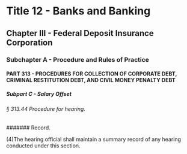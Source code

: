 
# Title 12 - Banks and Banking
## Chapter III - Federal Deposit Insurance Corporation
### Subchapter A - Procedure and Rules of Practice
#### PART 313 - PROCEDURES FOR COLLECTION OF CORPORATE DEBT, CRIMINAL RESTITUTION DEBT, AND CIVIL MONEY PENALTY DEBT
##### Subpart C - Salary Offset
###### § 313.44 Procedure for hearing.
####### Record.

(4)The hearing official shall maintain a summary record of any hearing conducted under this section.
